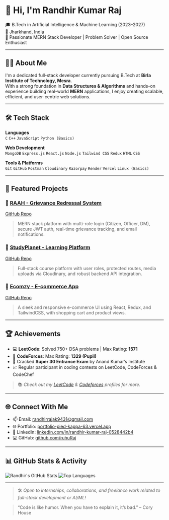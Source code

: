 # 👋 Hi, I'm Randhir Kumar Raj

🎓 B.Tech in Artificial Intelligence & Machine Learning (2023–2027)  
📍 Jharkhand, India  
🔭 Passionate MERN Stack Developer | Problem Solver | Open Source Enthusiast

---

## 🧑‍💻 About Me

I'm a dedicated full-stack developer currently pursuing B.Tech at **Birla Institute of Technology, Mesra**.  
With a strong foundation in **Data Structures & Algorithms** and hands-on experience building real-world **MERN** applications, I enjoy creating scalable, efficient, and user-centric web solutions.

---

## 🛠️ Tech Stack

**Languages**  
`C` `C++` `JavaScript` `Python (Basics)`

**Web Development**  
`MongoDB` `Express.js` `React.js` `Node.js` `Tailwind CSS` `Redux` `HTML` `CSS`

**Tools & Platforms**  
`Git` `GitHub` `Postman` `Cloudinary` `Razorpay` `Render` `Vercel` `Linux (Basics)`

---

## 🚀 Featured Projects

### 🔗 [RAAH - Grievance Redressal System](https://raah-sigma.vercel.app/)  
[GitHub Repo](https://github.com/ruhuRaj/RAAH_Redressal-System)  
> MERN stack platform with multi-role login (Citizen, Officer, DM), secure JWT auth, real-time grievance tracking, and email notifications.

### 🔗 [StudyPlanet - Learning Platform](https://studyplanet-six-flame.vercel.app/)  
[GitHub Repo](https://github.com/ruhuRaj/StudyPlanet)  
> Full-stack course platform with user roles, protected routes, media uploads via Cloudinary, and robust backend API integration.

### 🔗 [Ecomzy - E-commerce App](https://blogs-context-3qj3.vercel.app/)  
[GitHub Repo](https://github.com/ruhuRaj/Shopping_App)  
> A sleek and responsive e-commerce UI using React, Redux, and TailwindCSS, with shopping cart and product views.

---

## 🏆 Achievements

- 💻 **LeetCode**: Solved 750+ DSA problems | Max Rating: **1571**  
- 🧠 **CodeForces**: Max Rating: **1329 (Pupil)**  
- 🧪 Cracked **Super 30 Entrance Exam** by Anand Kumar’s Institute  
- 📈 Regular participant in coding contests on LeetCode, CodeForces & CodeChef

> 📚 *Check out my [LeetCode](https://leetcode.com/u/randhir1212/) & [Codeforces](https://codeforces.com/profile/randhir1212/) profiles for more.*

---

## 🌐 Connect With Me

- 📫 Email: [randhirrajak9431@gmail.com](mailto:randhirrajak9431@gmail.com)  
- 🌐 Portfolio: [portfolio-pied-kappa-63.vercel.app](https://portfolio-pied-kappa-63.vercel.app/)  
- 🔗 LinkedIn: [linkedin.com/in/randhir-kumar-raj-0528442b4](https://www.linkedin.com/in/randhir-kumar-raj-0528442b4/)  
- 💻 GitHub: [github.com/ruhuRaj](https://github.com/ruhuRaj)

---

## 📊 GitHub Stats & Activity

![Randhir's GitHub Stats](https://github-readme-stats.vercel.app/api?username=ruhuRaj&show_icons=true&theme=radical)
![Top Languages](https://github-readme-stats.vercel.app/api/top-langs/?username=ruhuRaj&layout=compact&theme=radical)

---

> 🛠️ *Open to internships, collaborations, and freelance work related to full-stack development or AI/ML!*


> “Code is like humor. When you have to explain it, it’s bad.” – Cory House
